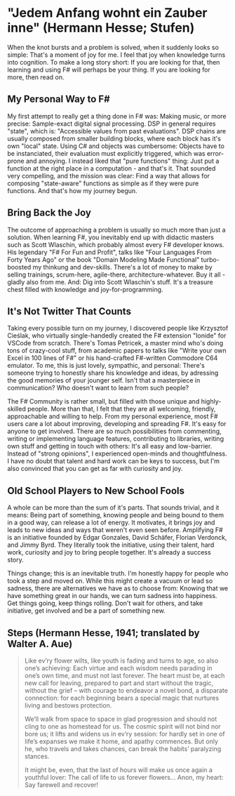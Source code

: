 
"Jedem Anfang wohnt ein Zauber inne" (Hermann Hesse; Stufen)
===

When the knot bursts and a problem is solved, when it suddenly looks so simple: That's a moment of joy for me. I feel that joy when knowledge turns into cognition. To make a long story short: If you are looking for that, then learning and using F# will perhaps be your thing. If you are looking for more, then read on.

My Personal Way to F#
---

My first attempt to really get a thing done in F# was: Making music, or more precise: Sample-exact digital signal processing. DSP in general requires "state", which is: "Accessible values from past evaluations". DSP chains are usually composed from smaller building blocks, where each block has it's own "local" state. Using C# and objects was cumbersome: Objects have to be instanciated, their evaluation must explicitly triggered, which was error-prone and annoying. I instead liked that "pure functions" thing: Just put a function at the right place in a computation - and that's it. That sounded very compelling, and the mission was clear: Find a way that allows for composing "state-aware" functions as simple as if they were pure functions. And that's how my journey begun.

Bring Back the Joy
---

The outcome of approaching a problem is usually so much more than just a solution. When learning F#, you inevitably end up with didactic masters such as Scott Wlaschin, which probably almost every F# developer knows. His legendary "F# For Fun and Profit", talks like "Four Languages From Forty Years Ago" or the book "Domain Modeling Made Functional" turbo-boosted my thinkung and dev-skills. There's a lot of money to make by selling trainings, scrum-here, agile-there, architecture-whatever. Buy it all - gladly also from me. And: Dig into Scott Wlaschin's stuff. It's a treasure chest filled with knowledge and joy-for-programming.

It's Not Twitter That Counts
---

Taking every possible turn on my journey, I discovered people like Krzysztof Cieślak, who virtually single-handedly created the F# extension "Ionide" for VSCode from scratch. There's Tomas Petricek, a master mind who's doing tons of crazy-cool stuff, from academic papers to talks like "Write your own Excel in 100 lines of F#" or his hand-crafted F#-written Commodore C64 emulator. To me, this is just lovely, sympathic, and personal: There's someone trying to honestly share his knowledge and ideas, by adressing the good memories of your jounger self. Isn't that a masterpiece in communication? Who doesn't want to learn from such people?

The F# Community is rather small, but filled with those unique and highly-skilled people. More than that, I felt that they are all welcoming, friendly, approachable and willing to help. From my personal experience, most F# users care a lot about improving, developing and spreading F#. It's easy for anyone to get involved. There are so much possibilities from commenting, writing or implementing language features, contributing to libraries, writing own stuff and getting in touch with others: It's all easy and low-barrier. Instead of "strong opinions", I experienced open-minds and thoughtfulness. I have no doubt that talent and hard work can be keys to success, but I'm also convinced that you can get as far with curiosity and joy.

Old School Players to New School Fools
---

A whole can be more than the sum of it's parts. That sounds trivial, and it means: Being part of something, knowing people and being bound to them in a good way, can release a lot of energy. It motivates, it brings joy and leads to new ideas and ways that weren't even seen before. Amplifying F# is an initiative founded by Edgar Gonzales, David Schäfer, Florian Verdonck, and Jimmy Byrd. They literally took the initiative, using their talent, hard work, curiosity and joy to bring people together. It's already a success story.

Things change; this is an inevitable truth. I'm honestly happy for people who took a step and moved on. While this might create a vacuum or lead so sadness, there are alternatives we have as to choose from: Knowing that we have something great in our hands, we can turn sadness into happiness. Get things going, keep things rolling. Don't wait for others, and take initiative, get involved and be a part of something new.

Steps (Hermann Hesse, 1941; translated by Walter A. Aue)
---

> Like ev’ry flower wilts, like youth is fading
> and turns to age, so also one’s achieving:
> Each virtue and each wisdom needs parading
> in one’s own time, and must not last forever.
> The heart must be, at each new call for leaving,
> prepared to part and start without the tragic,
> without the grief – with courage to endeavor
> a novel bond, a disparate connection:
> for each beginning bears a special magic
> that nurtures living and bestows protection.
> 
> We’ll walk from space to space in glad progression
> and should not cling to one as homestead for us.
> The cosmic spirit will not bind nor bore us;
> it lifts and widens us in ev’ry session:
> for hardly set in one of life’s expanses
> we make it home, and apathy commences.
> But only he, who travels and takes chances,
> can break the habits’ paralyzing stances.
> 
> It might be, even, that the last of hours
> will make us once again a youthful lover:
> The call of life to us forever flowers...
> Anon, my heart: Say farewell and recover!
